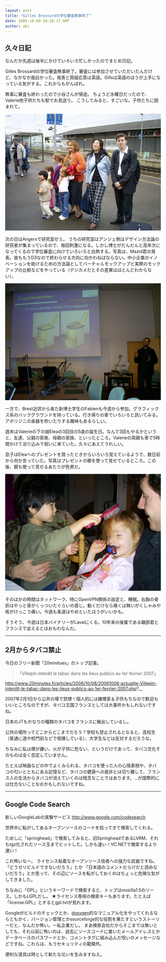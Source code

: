 ```yaml
---
layout: post
title: "Gilles Brossardの学位審査無事終了"
date: 2006-10-09 10:28:17 GMT
author: aki
---
```

## 久々日記
なんだか先週は後半にかけていろいろ忙しかったのでまとめ日記。

Gilles Brossardの学位審査無事終了。審査には参加させていただいたんだけど、なかなか面白かった。発表と質疑応答は英語。Gillsは英語のほうが上手になっている気がする。これからもがんばれ。

無事に審査も終わったので小谷さんが帰途。
ちょうど水曜日だったので、Valerie他子供たちも駅でお見送り。
こうしてみると、すごいな。子供たちに囲まれて。


![S5030922.jpg](/assets/2006/S5030922.jpg)



次の日はAngersで研究室ゼミ。
うちの研究室はアンジェ側はデザイン方法論の研究者が集まっているので、毎回刺激になる。しかし博士がだんだんと高年次になってくるので学位審査に向けていろいろと白熱する。写真は、Mazid君の発表。彼ももうD3なので終わらせる方向に向かわねばならない。中小企業のイノベーションを助けるための方法論としてバーチャルモックアップと実際のモックアップの比較などをやっている（デジカメだとその差異はほとんどわからない）。


![S5030927.jpg](/assets/2006/S5030927.jpg)




一方で、Brest近郊から来た新博士学生のFabienも今週から参加。グラフィックス系のバックグラウンドを持っている。行き帰りの車でいろいろと訊いてみる。アボリジニの楽器を吹いたりする趣味もあるらしい。


週末はValerieの下の娘Eleaの3回目の5歳の誕生日。なんで3回もやるかというと、友達、父親の家族、母親の家族、といったところ。Valerieの両親も車で5時間かけて泊り込みで祝いに来ていた。久々にあえてうれしい。

息子はEleaへのプレゼントを買ったときからいろいろ覚えているようで、数日前から何か言っていた。写真はプレゼントの櫛を使って見せているところ。この後、鏡も使って見せるあたりが色男だ。


![S5030931.JPG](/assets/2006/S5030931.JPG)


そのほかの時間はネットワーク、特にOpenVPN関係の設定と、睡眠。右胸の骨折はやっと骨がくっついたぐらいの感じ。動くだけなら痛くは無いがくしゃみや咳がけっこう痛い。今週も柔道はやめといたほうがいいかも。


そうそう、今週は日本バイナリーがLavalにくる。10年来の後輩である磯部君とフランスで会えるとはおもわなんだ。

----

## 2月からタバコ禁止

今日のフリー新聞「20minitues」のトップ記事。

> 「Villepin interdit le tabac dans les lieux publics au 1er février 2007」

http://www.20minutes.fr/articles/2006/10/08/20061008-actualite-Villepin-interdit-le-tabac-dans-les-lieux-publics-au-1er-fevrier-2007.php?__

2007年2月1日から公共の場で禁煙！個人的には嫌煙家＆子供もちなので歓迎もいいところなのですが、タバコ王国フランスとしては大事件かもしれないですね。

日本のJTもかなりの種類のタバコをフランスに輸出しているし。

公共の場所ってどこからどこまでだろう？学校も禁止されるとなると、高校生（普通に道や校門前などで喫煙している）、大学生などは反対するだろうな。

ちなみに私は煙が嫌い、火が子供に危ない、というだけであって、タバコ文化そのものは全く否定していません。

たとえば映画などの中でよくみられる、タバコを使った人の心情表現や、タバコの匂いとともにある記憶など、タバコの健康への是非とは切り離して、フランス人の生活からタバコが消えていくのは残念なことではあります。…が国際的には仕方ないことなのかもしれないですね。

----

## Google Code Search

新しいGoogleLabの実験サービス
http://www.google.com/codesearch

世界中に転がしてあるオープンソースのコードを拾ってきて検索してくれる。

ためしに「springhead」で検索してみると、旧SpringheadであるLVRM、それもtgz化されたソース玉までヒットした。しかも速い！VC.NETで検索するより速い！

これ怖いなー。
ライセンス粘着なオープンソース信者への強力な武器ですね。
「どうせリビルドできないだろう」とか
「日本語のコメントだらけだと読めないだろう」とか思って、その辺にソースを転がしておくのはちょっと危険な気がしてきました。

ちなみに「GPL」というキーワードで検索すると、トップはmozilla1.5のソース。しかもLGPLだし。
★ライセンス専用の検索キーもあります。たとえば「license:GPL」とするとgpl.txtが見れます。

Googleがビルドのチェックとか、[doxygen](https://ja.wikipedia.org/wiki/Doxygen)的なマニュアル化をやってくれるならともかく、バージョン管理とかsourceforge的な役割を果たすというストーリーだと、なんだか怖い。一私企業だし。
まあ検索会社だからそこまでは無いとしても、それ以前に怖いのは、過去にソースコードに書いたメールアドレスとかデータベースのパスワードとか、コメントタグに組み込んだ呪いのメッセージなどですね。これらは、もうセキュリティの範疇外。

便利な道具は時として新たな災いを生みますねえ。

